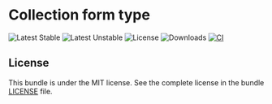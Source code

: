 # Collection form type

![Latest Stable](https://img.shields.io/packagist/v/softspring/collection-form-type?label=stable&style=flat-square)
![Latest Unstable](https://img.shields.io/packagist/v/softspring/collection-form-type?label=unstable&style=flat-square&include_prereleases)
![License](https://img.shields.io/packagist/l/softspring/collection-form-type?style=flat-square)
![Downloads](https://img.shields.io/packagist/dt/softspring/collection-form-type?style=flat-square)
[![CI](https://img.shields.io/github/actions/workflow/status/softspring/collection-form-type/ci.yml?branch=5.3&style=flat-square&label=CI)](https://github.com/softspring/collection-form-type/actions/workflows/ci.yml)

## License

This bundle is under the MIT license. See the complete license in the bundle [LICENSE](LICENSE) file.
